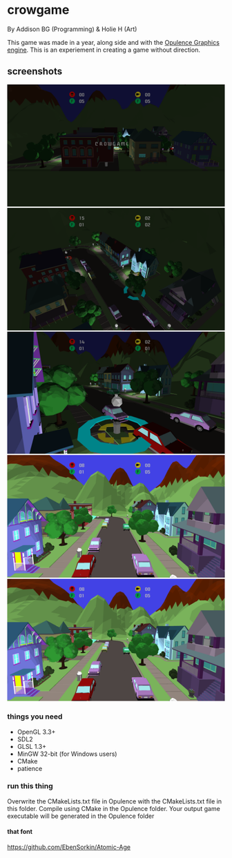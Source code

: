 # crowgame

By Addison BG (Programming) & Holie H (Art)

This game was made in a year, along side and with the [Opulence Graphics engine](https://github.com/addisonbgross/opulence). This is an experiement in
creating a game without direction.

## screenshots
![alt tag](screenshots/town0.png)
![alt tag](screenshots/town1.png)
![alt tag](screenshots/town2.png)
![alt tag](screenshots/town3.png)
![alt tag](screenshots/town4.png)

### things you need
* OpenGL 3.3+
* SDL2
* GLSL 1.3+
* MinGW 32-bit (for Windows users)
* CMake
* patience

### run this thing
Overwrite the CMakeLists.txt file in Opulence with the CMakeLists.txt file in this folder.
Compile using CMake in the Opulence folder. Your output game executable will be generated
in the Opulence folder

#### that font
https://github.com/EbenSorkin/Atomic-Age
